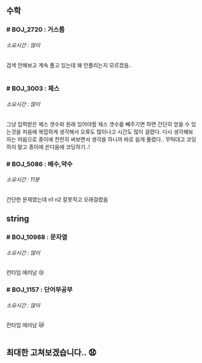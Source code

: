 ## 수학
### # BOJ_2720 : 거스름
###### 소요시간 : 많이
검색 안해보고 계속 풀고 있는데 왜 안풀리는지 모르겠음..  
    <br />
    
### # BOJ_3003 : 체스
###### 소요시간 : 많이
그냥 입력받은 체스 갯수와 원래 있어야할 체스 갯수를 빼주기면 하면 간단히 얻을 수 있는것을
처음에 복잡하게 생각해서 오류도 많이나고 시간도 많이 걸렸다. 다시 생각해보자는 마음으로 종이에 천천히 써보면서 생각을 하니까
바로 쉽게 풀렸다.. 무턱대고 코딩하지 말고 종이에 쓴다음에 코딩하기..!
    <br />
    
### # BOJ_5086 : 배수,약수
###### 소요시간 : 11분
간단한 문제였는데 n1 n2 잘못적고 오래걸렸음
    <br />
    
## string
### # BOJ_10988 : 문자열 
###### 소요시간 : 많이
런타임 에러남 😢
    <br />
    
### # BOJ_1157 : 단어부공부
###### 소요시간 : 많이 
런타임 에러남 😿  
    <br />
    
    

## 최대한 고쳐보겠습니다.. 😧
